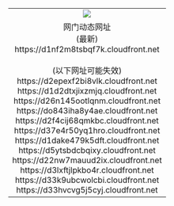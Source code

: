 ﻿<table>
  <tr></tr>
  <tr><td colspan=2 align=center><img src="https://d1nf2m8tsbqf7k.cloudfront.net/Up/oGate.jpg" /></td></tr>
  <tr><td colspan=2 align=center>网门动态网址<br/>(最新)
<br>https://d1nf2m8tsbqf7k.cloudfront.net
<br/><br/>(以下网址可能失效)
<br>https://d2epexf2bi8vlk.cloudfront.net
<br>https://d1d2dtxjixzmjq.cloudfront.net
<br>https://d26n145ootlqnm.cloudfront.net
<br>https://do843iha8y4ae.cloudfront.net
<br>https://d2f4cij68qmkbc.cloudfront.net
<br>https://d37e4r50yq1hro.cloudfront.net
<br>https://d1dake479k5dft.cloudfront.net
<br>https://d5ytsbdcbqixy.cloudfront.net
<br>https://d22nw7mauud2ix.cloudfront.net
<br>https://d3lxftjlpkbo4r.cloudfront.net
<br>https://d33k9ubcwolcbi.cloudfront.net
<br>https://d33hvcvg5j5cyj.cloudfront.net
    </td>
  </tr>
</table>

